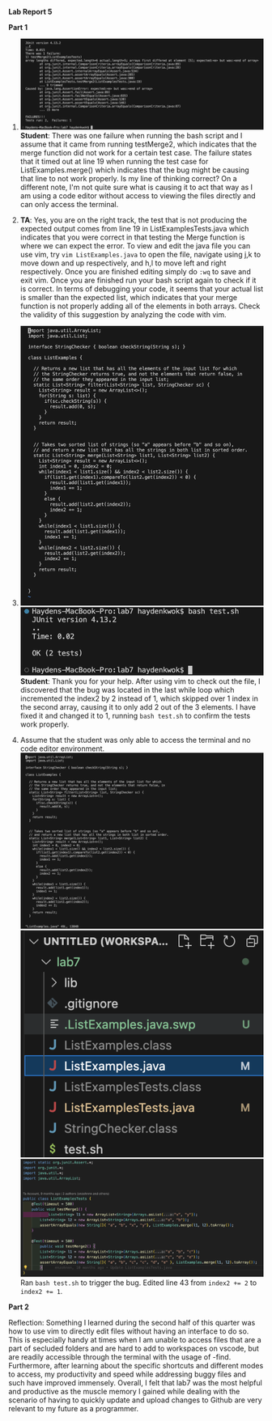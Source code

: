 **Lab Report 5**

**Part 1**

1. ![screen1](/Screenshots/lab5-2.png)<br />
**Student**: There was one failure when running the bash script and I assume that it came from running testMerge2, which indicates that the merge function did not work for a certain test case. The failure states that it timed out at line 19 when running the test case for ListExamples.merge() which indicates that the bug might be causing that line to not work properly. Is my line of thinking correct? On a different note, I'm not quite sure what is causing it to act that way as I am using a code editor without access to viewing the files directly and can only access the terminal.
2. **TA**: Yes, you are on the right track, the test that is not producing the expected output comes from line 19 in ListExamplesTests.java which indicates that you were correct in that testing the Merge function is where we can expect the error. To view and edit the java file you can use vim, try ```vim ListExamples.java``` to open the file, navigate using j,k to move down and up respectively, and h,l to move left and right respectively. Once you are finished editing simply do ```:wq``` to save and exit vim. Once you are finished run your bash script again to check if it is correct. In terms of debugging your code, it seems that your actual list is smaller than the expected list, which indicates that your merge function is not properly adding all of the elements in both arrays. Check the validity of this suggestion by analyzing the code with vim.
3. ![screen1](/Screenshots/correct.png)<br />
   ![screen1](/Screenshots/lab5-3.png)<br />
**Student**: Thank you for your help. After using vim to check out the file, I discovered that the bug was located in the last while loop which incremented the index2 by 2 instead of 1, which skipped over 1 index in the second array, causing it to only add 2 out of the 3 elements. I have fixed it and changed it to 1, running ```bash test.sh``` to confirm the tests work properly.

4. Assume that the student was only able to access the terminal and no code editor environment.
![screen1](/Screenshots/wrong.png)<br />
![screen1](/Screenshots/lab5-4.png)<br />
![screen1](/Screenshots/lab5-5.png)<br />
  Ran ```bash test.sh``` to trigger the bug.
  Edited line 43 from ```index2 += 2``` to ```index2 += 1```.
   
**Part 2** 

Reflection: Something I learned during the second half of this quarter was how to use vim to directly edit files without having an interface to do so. This is especially handy at times when I am unable to access files that are a part of secluded folders and are hard to add to workspaces on vscode, but are readily accessible through the terminal with the usage of -find. Furthermore, after learning about the specific shortcuts and different modes to access, my productivity and speed while addressing buggy files and such have improved immensely. Overall, I felt that lab7 was the most helpful and productive as the muscle memory I gained while dealing with the scenario of having to quickly update and upload changes to Github are very relevant to my future as a programmer.
